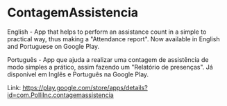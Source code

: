 # ContagemAssistencia

English - 
 App that helps to perform an assistance count in a simple to practical way, thus making a "Attendance report".
 Now available in English and Portuguese on Google Play.

Português -
 App que ajuda a realizar uma contagem de assistência de modo simples a prático, assim fazendo um "Relatório de presenças".
 Já disponível em Inglês e Português na Google Play. 


Link: https://play.google.com/store/apps/details?id=com.PolliInc.contagemassistencia
